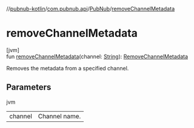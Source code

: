 //[pubnub-kotlin](../../../index.md)/[com.pubnub.api](../index.md)/[PubNub](index.md)/[removeChannelMetadata](remove-channel-metadata.md)

# removeChannelMetadata

[jvm]\
fun [removeChannelMetadata](remove-channel-metadata.md)(channel: [String](https://kotlinlang.org/api/latest/jvm/stdlib/kotlin/-string/index.html)): [RemoveChannelMetadata](../../com.pubnub.api.endpoints.objects.channel/-remove-channel-metadata/index.md)

Removes the metadata from a specified channel.

## Parameters

jvm

| | |
|---|---|
| channel | Channel name. |
